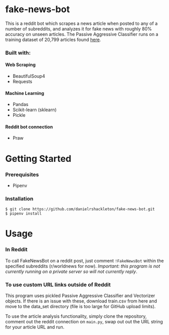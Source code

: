 # fake-news-bot

This is a reddit bot which scrapes a news article when posted to any of a number of subreddits, and analyzes it for fake news with roughly 80% accuracy on unseen articles. The Passive Aggressive Classifier runs on a training dataset of 20,799 articles found [here](https://www.kaggle.com/c/fake-news/data?select=train.csv).

### Built with:
#### Web Scraping
- BeautifulSoup4
- Requests

#### Machine Learning
- Pandas
- Scikit-learn (sklearn)
- Pickle

#### Reddit bot connection
- Praw

# Getting Started
### Prerequisites
- Pipenv

### Installation
```
$ git clone https://github.com/danielrshackleton/fake-news-bot.git
$ pipenv install
```

# Usage
### In Reddit
To call FakeNewsBot on a reddit post, just comment `!FakeNewsBot` within the specified subreddits (r/worldnews for now). *Important: this program is not currently running on a private server so will not currently reply*.

### To use custom URL links outside of Reddit

This program uses pickled Passive Aggressive Classifier and Vectorizer objects. If there is an issue with these, download train.csv from here and move to the data_set directory (file is too large for GitHub upload limits). 

To use the article analysis functionality, simply clone the repository, comment out the reddit connection on `main.py`, swap out out the URL string for your article URL and run. 
